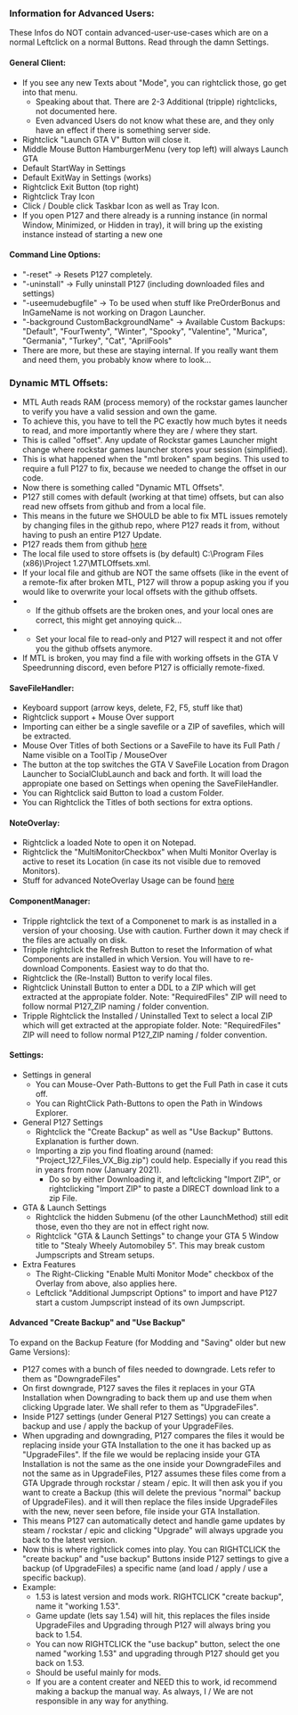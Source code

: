 ﻿### Information for Advanced Users:

These Infos do NOT contain advanced-user-use-cases which are on a normal Leftclick on a normal Buttons. Read through the damn Settings.
	
#### General Client:
* If you see any new Texts about "Mode", you can rightclick those, go get into that menu.
  * Speaking about that. There are 2-3 Additional (tripple) rightclicks, not documented here. 
  * Even advanced Users do not know what these are, and they only have an effect if there is something server side.
* Rightclick "Launch GTA V" Button will close it. 
* Middle Mouse Button HamburgerMenu (very top left) will always Launch GTA
* Default StartWay in Settings
* Default ExitWay in Settings (works)
* Rightclick Exit Button (top right)
* Rightclick Tray Icon
* Click / Double click Taskbar Icon as well as Tray Icon.
* If you open P127 and there already is a running instance (in normal Window, Minimized, or Hidden in tray), it will bring up the existing instance instead of starting a new one

#### Command Line Options:
* "-reset" -> Resets P127 completely.
* "-uninstall" -> Fully uninstall P127 (including downloaded files and settings)
* "-useemudebugfile" -> To be used when stuff like PreOrderBonus and InGameName is not working on Dragon Launcher.
* "-background CustomBackgroundName" -> Available Custom Backups: "Default", "FourTwenty", "Winter", "Spooky", "Valentine", "Murica", "Germania", "Turkey", "Cat", "AprilFools"
* There are more, but these are staying internal. If you really want them and need them, you probably know where to look...

### Dynamic MTL Offsets:
* MTL Auth reads RAM (process memory) of the rockstar games launcher to verify you have a valid session and own the game.
* To achieve this, you have to tell the PC exactly how much bytes it needs to read, and more importantly where they are / where they start.
* This is called "offset". Any update of Rockstar games Launcher might change where rockstar games launcher stores your session (simplified).
* This is what happened when the "mtl broken" spam begins. This used to require a full P127 to fix, because we needed to change the offset in our code.
* Now there is something called "Dynamic MTL Offsets". 
* P127 still comes with default (working at that time) offsets, but can also read new offsets from github and from a local file.
* This means in the future we SHOULD be able to fix MTL issues remotely by changing files in the github repo, where P127 reads it from, without having to push an entire P127 Update.
* P127 reads them from github [here](https://github.com/TwosHusbandS/Project-127/blob/master/Installer/MTLOffsets.xml)
* The local file used to store offsets is (by default) C:\Program Files (x86)\Project 1.27\MTLOffsets.xml.
* If your local file and github are NOT the same offsets (like in the event of a remote-fix after broken MTL, P127 will throw a popup asking you if you would like to overwrite your local offsets with the github offsets.
* - If the github offsets are the broken ones, and your local ones are correct, this might get annoying quick...
* - Set your local file to read-only and P127 will respect it and not offer you the github offsets anymore.
* If MTL is broken, you may find a file with working offsets in the GTA V Speedrunning discord, even before P127 is officially remote-fixed.

#### SaveFileHandler:
* Keyboard support (arrow keys, delete, F2, F5, stuff like that)
* Rightclick support + Mouse Over support
* Importing can either be a single savefile or a ZIP of savefiles, which will be extracted.
* Mouse Over Titles of both Sections or a SaveFile to have its Full Path / Name visible on a ToolTip / MouseOver
* The button at the top switches the GTA V SaveFile Location from Dragon Launcher to SocialClubLaunch and back and forth. It will load the appropiate one based on Settings when opening the SaveFileHandler.
* You can Rightclick said Button to load a custom Folder.
* You can Rightclick the Titles of both sections for extra options.

#### NoteOverlay:
* Rightclick a loaded Note to open it on Notepad.
* Rightclick the "MultiMonitorCheckbox" when Multi Monitor Overlay is active to reset its Location (in case its not visible due to removed Monitors).
* Stuff for advanced NoteOverlay Usage can be found [here](AdvancedNotefile.md)

#### ComponentManager:
* Tripple rightclick the text of a Componenet to mark is as installed in a version of your choosing. Use with caution. Further down it may check if the files are actually on disk.
* Tripple rightclick the Refresh Button to reset the Information of what Components are installed in which Version. You will have to re-download Components. Easiest way to do that tho.
* Rightclick the (Re-Install) Button to verify local files.
* Rightclick Uninstall Button to enter a DDL to a ZIP which will get extracted at the appropiate folder. Note: "RequiredFiles" ZIP will need to follow normal P127_ZIP naming / folder convention.
* Tripple Rightclick the Installed / Uninstalled Text to select a local ZIP which will get extracted at the appropiate folder. Note: "RequiredFiles" ZIP will need to follow normal P127_ZIP naming / folder convention.

#### Settings:
* Settings in general
  * You can Mouse-Over Path-Buttons to get the Full Path in case it cuts off. 
  * You can RightClick Path-Buttons to open the Path in Windows Explorer.
* General P127 Settings
  * Rightclick the "Create Backup" as well as "Use Backup" Buttons. Explanation is further down.
  * Importing a zip you find floating around (named: "Project_127_Files_VX_Big.zip") could help. Especially if you read this in years from now (January 2021).
    * Do so by either Downloading it, and leftclicking "Import ZIP", or rightclicking "Import ZIP" to paste a DIRECT download link to a zip File.
* GTA & Launch Settings
  * Rightclick the hidden Submenu (of the other LaunchMethod) still edit those, even tho they are not in effect right now.
  * Rightclick "GTA & Launch Settings" to change your GTA 5 Window title to "Stealy Wheely Automobiley 5". This may break custom Jumpscripts and Stream setups.
* Extra Features
  * The Right-Clicking "Enable Multi Monitor Mode" checkbox of the Overlay from above, also applies here.
  * Leftclick "Additional Jumpscript Options" to import and have P127 start a custom Jumpscript instead of its own Jumpscript.

#### Advanced "Create Backup" and "Use Backup"

To expand on the Backup Feature (for Modding and "Saving" older but new Game Versions): 

* P127 comes with a bunch of files needed to downgrade. Lets refer to them as "DowngradeFiles"
* On first downgrade, P127 saves the files it replaces in your GTA Installation when Downgrading to back them up and use them when clicking Upgrade later. We shall refer to them as "UpgradeFiles".
* Inside P127 settings (under General P127 Settings) you can create a backup and use / apply the backup of your UpgradeFiles.
* When upgrading and downgrading, P127 compares the files it would be replacing inside your GTA Installation to the one it has backed up as "UpgradeFiles". If the file we would be replacing inside your GTA Installation is not the same as the one inside your DowngradeFiles and not the same as in UpgradeFiles, P127 assumes these files come from a GTA Upgrade through rockstar / steam / epic. It will then ask you if you want to create a Backup (this will delete the previous "normal" backup of UpgradeFiles). and it will then replace the files inside UpgradeFiles with the new, never seen before, file inside your GTA Installation.
* This means P127 can automatically detect and handle game updates by steam / rockstar / epic and clicking "Upgrade" will always upgrade you back to the latest version.
* Now this is where rightclick comes into play. You can RIGHTCLICK the "create backup" and "use backup" Buttons inside P127 settings to give a backup (of UpgradeFiles) a specific name (and load / apply / use a specific backup).
* Example:
  * 1.53 is latest version and mods work. RIGHTCLICK "create backup", name it "working 1.53".
  * Game update (lets say 1.54) will hit, this replaces the files inside UpgradeFiles and Upgrading through P127 will always bring you back to 1.54.
  * You can now RIGHTCLICK the "use backup" button, select the one named "working 1.53" and upgrading through P127 should get you back on 1.53.
  * Should be useful mainly for mods. 
  * If you are a content creater and NEED this to work, id recommend making a backup the manual way. As always, I / We are not responsible in any way for anything.


